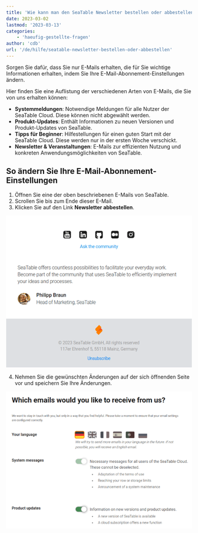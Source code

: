 ```yaml
---
title: 'Wie kann man den SeaTable Newsletter bestellen oder abbestellen?'
date: 2023-03-02
lastmod: '2023-03-13'
categories:
    - 'haeufig-gestellte-fragen'
author: 'cdb'
url: '/de/hilfe/seatable-newsletter-bestellen-oder-abbestellen'
---
```


Sorgen Sie dafür, dass Sie nur E-Mails erhalten, die für Sie wichtige Informationen erhalten, indem Sie Ihre E-Mail-Abonnement-Einstellungen ändern.

Hier finden Sie eine Auflistung der verschiedenen Arten von E-Mails, die Sie von uns erhalten können:

- **Systemmeldungen**: Notwendige Meldungen für alle Nutzer der SeaTable Cloud. Diese können nicht abgewählt werden.
- **Produkt-Updates**: Enthält Informationen zu neuen Versionen und Produkt-Updates von SeaTable.
- **Tipps für Beginner**: Hilfestellungen für einen guten Start mit der SeaTable Cloud. Diese werden nur in der ersten Woche verschickt.
- **Newsletter & Veranstaltungen**: E-Mails zur effizienten Nutzung und konkreten Anwendungsmöglichkeiten von SeaTable.

## So ändern Sie Ihre E-Mail-Abonnement-Einstellungen

1. Öffnen Sie eine der oben beschriebenen E-Mails von SeaTable.
2. Scrollen Sie bis zum Ende dieser E-Mail.
3. Klicken Sie auf den Link **Newsletter abbestellen**.

![Einstellungen zum Newsletterempfang verwalten.](images/abbestellen-des-newsletters.png) 

4. Nehmen Sie die gewünschten Änderungen auf der sich öffnenden Seite vor und speichern Sie Ihre Änderungen.

![Verwalten der E-Mail Benachrichtigungen](images/newsletter-management.png)
